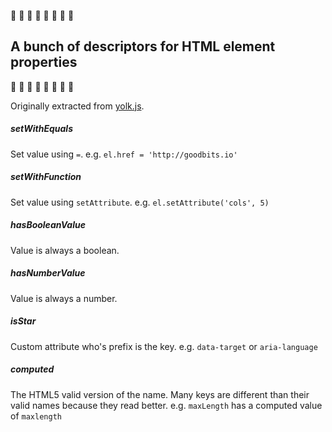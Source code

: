 :tada: :tada: :tada: :tada: :tada: :tada: :tada: :tada:

## A bunch of descriptors for HTML element properties

:tada: :tada: :tada: :tada: :tada: :tada: :tada: :tada:

Originally extracted from [yolk.js](https://github.com/garbles/yolk).

##### setWithEquals

Set value using `=`. e.g. `el.href = 'http://goodbits.io'`

##### setWithFunction

Set value using `setAttribute`. e.g. `el.setAttribute('cols', 5)`

##### hasBooleanValue

Value is always a boolean.

##### hasNumberValue

Value is always a number.

##### isStar

Custom attribute who's prefix is the key. e.g. `data-target` or `aria-language`

##### computed

The HTML5 valid version of the name. Many keys are different than their valid names because they read better. e.g. `maxLength` has a computed value of `maxlength`
